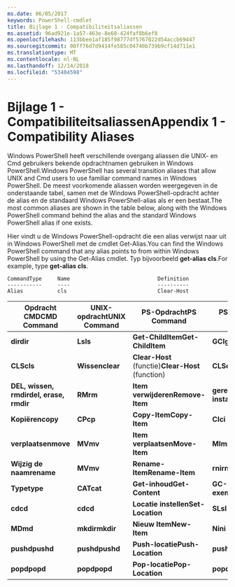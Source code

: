 ```yaml
---
ms.date: 06/05/2017
keywords: PowerShell-cmdlet
title: Bijlage 1 - Compatibiliteitsaliassen
ms.assetid: 96ad921e-1a57-463e-8e60-424faf8b6ef8
ms.openlocfilehash: 113bbee1af185f98777df5767022d54accb69447
ms.sourcegitcommit: 00ff76d7d9414fe585c04740b739b9cf14d711e1
ms.translationtype: MT
ms.contentlocale: nl-NL
ms.lasthandoff: 12/14/2018
ms.locfileid: "53404598"
---
```

# <a name="appendix-1---compatibility-aliases"></a><span data-ttu-id="9929a-103">Bijlage 1 - Compatibiliteitsaliassen</span><span class="sxs-lookup"><span data-stu-id="9929a-103">Appendix 1 - Compatibility Aliases</span></span>

<span data-ttu-id="9929a-104">Windows PowerShell heeft verschillende overgang aliassen die UNIX- en Cmd gebruikers bekende opdrachtnamen gebruiken in Windows PowerShell.</span><span class="sxs-lookup"><span data-stu-id="9929a-104">Windows PowerShell has several transition aliases that allow UNIX and Cmd users to use familiar command names in Windows PowerShell.</span></span> <span data-ttu-id="9929a-105">De meest voorkomende aliassen worden weergegeven in de onderstaande tabel, samen met de Windows PowerShell-opdracht achter de alias en de standaard Windows PowerShell-alias als er een bestaat.</span><span class="sxs-lookup"><span data-stu-id="9929a-105">The most common aliases are shown in the table below, along with the Windows PowerShell command behind the alias and the standard Windows PowerShell alias if one exists.</span></span>

<span data-ttu-id="9929a-106">Hier vindt u de Windows PowerShell-opdracht die een alias verwijst naar uit in Windows PowerShell met de cmdlet Get-Alias.</span><span class="sxs-lookup"><span data-stu-id="9929a-106">You can find the Windows PowerShell command that any alias points to from within Windows PowerShell by using the Get-Alias cmdlet.</span></span> <span data-ttu-id="9929a-107">Typ bijvoorbeeld **get-alias cls**.</span><span class="sxs-lookup"><span data-stu-id="9929a-107">For example, type **get-alias cls**.</span></span>

```
CommandType     Name                            Definition
-----------     ----                            ----------
Alias           cls                             Clear-Host
```

|<span data-ttu-id="9929a-108">Opdracht CMD</span><span class="sxs-lookup"><span data-stu-id="9929a-108">CMD Command</span></span>|<span data-ttu-id="9929a-109">UNIX-opdracht</span><span class="sxs-lookup"><span data-stu-id="9929a-109">UNIX Command</span></span>|<span data-ttu-id="9929a-110">PS-Opdracht</span><span class="sxs-lookup"><span data-stu-id="9929a-110">PS Command</span></span>|<span data-ttu-id="9929a-111">PS Alias</span><span class="sxs-lookup"><span data-stu-id="9929a-111">PS Alias</span></span>|
|---------------|----------------|--------------|------------|
|<span data-ttu-id="9929a-112">**dir**</span><span class="sxs-lookup"><span data-stu-id="9929a-112">**dir**</span></span>|<span data-ttu-id="9929a-113">**Ls**</span><span class="sxs-lookup"><span data-stu-id="9929a-113">**ls**</span></span>|<span data-ttu-id="9929a-114">**Get-ChildItem**</span><span class="sxs-lookup"><span data-stu-id="9929a-114">**Get-ChildItem**</span></span>|<span data-ttu-id="9929a-115">**GCI**</span><span class="sxs-lookup"><span data-stu-id="9929a-115">**gci**</span></span>|
|<span data-ttu-id="9929a-116">**CLS**</span><span class="sxs-lookup"><span data-stu-id="9929a-116">**cls**</span></span>|<span data-ttu-id="9929a-117">**Wissen**</span><span class="sxs-lookup"><span data-stu-id="9929a-117">**clear**</span></span>|<span data-ttu-id="9929a-118">**Clear-Host** (functie)</span><span class="sxs-lookup"><span data-stu-id="9929a-118">**Clear-Host** (function)</span></span>|<span data-ttu-id="9929a-119">**CLS**</span><span class="sxs-lookup"><span data-stu-id="9929a-119">**cls**</span></span>|
|<span data-ttu-id="9929a-120">**DEL, wissen, rmdir**</span><span class="sxs-lookup"><span data-stu-id="9929a-120">**del, erase, rmdir**</span></span>|<span data-ttu-id="9929a-121">**RM**</span><span class="sxs-lookup"><span data-stu-id="9929a-121">**rm**</span></span>|<span data-ttu-id="9929a-122">**Item verwijderen**</span><span class="sxs-lookup"><span data-stu-id="9929a-122">**Remove-Item**</span></span>|<span data-ttu-id="9929a-123">**gereserveerde instanties**</span><span class="sxs-lookup"><span data-stu-id="9929a-123">**ri**</span></span>|
|<span data-ttu-id="9929a-124">**Kopiëren**</span><span class="sxs-lookup"><span data-stu-id="9929a-124">**copy**</span></span>|<span data-ttu-id="9929a-125">**CP**</span><span class="sxs-lookup"><span data-stu-id="9929a-125">**cp**</span></span>|<span data-ttu-id="9929a-126">**Copy-Item**</span><span class="sxs-lookup"><span data-stu-id="9929a-126">**Copy-Item**</span></span>|<span data-ttu-id="9929a-127">**CI**</span><span class="sxs-lookup"><span data-stu-id="9929a-127">**ci**</span></span>|
|<span data-ttu-id="9929a-128">**verplaatsen**</span><span class="sxs-lookup"><span data-stu-id="9929a-128">**move**</span></span>|<span data-ttu-id="9929a-129">**MV**</span><span class="sxs-lookup"><span data-stu-id="9929a-129">**mv**</span></span>|<span data-ttu-id="9929a-130">**Item verplaatsen**</span><span class="sxs-lookup"><span data-stu-id="9929a-130">**Move-Item**</span></span>|<span data-ttu-id="9929a-131">**MI**</span><span class="sxs-lookup"><span data-stu-id="9929a-131">**mi**</span></span>|
|<span data-ttu-id="9929a-132">**Wijzig de naam**</span><span class="sxs-lookup"><span data-stu-id="9929a-132">**rename**</span></span>|<span data-ttu-id="9929a-133">**MV**</span><span class="sxs-lookup"><span data-stu-id="9929a-133">**mv**</span></span>|<span data-ttu-id="9929a-134">**Rename-Item**</span><span class="sxs-lookup"><span data-stu-id="9929a-134">**Rename-Item**</span></span>|<span data-ttu-id="9929a-135">**rni**</span><span class="sxs-lookup"><span data-stu-id="9929a-135">**rni**</span></span>|
|<span data-ttu-id="9929a-136">**Type**</span><span class="sxs-lookup"><span data-stu-id="9929a-136">**type**</span></span>|<span data-ttu-id="9929a-137">**CAT**</span><span class="sxs-lookup"><span data-stu-id="9929a-137">**cat**</span></span>|<span data-ttu-id="9929a-138">**Get-inhoud**</span><span class="sxs-lookup"><span data-stu-id="9929a-138">**Get-Content**</span></span>|<span data-ttu-id="9929a-139">**GC-exemplaar**</span><span class="sxs-lookup"><span data-stu-id="9929a-139">**gc**</span></span>|
|<span data-ttu-id="9929a-140">**cd**</span><span class="sxs-lookup"><span data-stu-id="9929a-140">**cd**</span></span>|<span data-ttu-id="9929a-141">**cd**</span><span class="sxs-lookup"><span data-stu-id="9929a-141">**cd**</span></span>|<span data-ttu-id="9929a-142">**Locatie instellen**</span><span class="sxs-lookup"><span data-stu-id="9929a-142">**Set-Location**</span></span>|<span data-ttu-id="9929a-143">**SL**</span><span class="sxs-lookup"><span data-stu-id="9929a-143">**sl**</span></span>|
|<span data-ttu-id="9929a-144">**MD**</span><span class="sxs-lookup"><span data-stu-id="9929a-144">**md**</span></span>|<span data-ttu-id="9929a-145">**mkdir**</span><span class="sxs-lookup"><span data-stu-id="9929a-145">**mkdir**</span></span>|<span data-ttu-id="9929a-146">**Nieuw Item**</span><span class="sxs-lookup"><span data-stu-id="9929a-146">**New-Item**</span></span>|<span data-ttu-id="9929a-147">**Ni**</span><span class="sxs-lookup"><span data-stu-id="9929a-147">**ni**</span></span>|
|<span data-ttu-id="9929a-148">**pushd**</span><span class="sxs-lookup"><span data-stu-id="9929a-148">**pushd**</span></span>|<span data-ttu-id="9929a-149">**pushd**</span><span class="sxs-lookup"><span data-stu-id="9929a-149">**pushd**</span></span>|<span data-ttu-id="9929a-150">**Push-locatie**</span><span class="sxs-lookup"><span data-stu-id="9929a-150">**Push-Location**</span></span>|<span data-ttu-id="9929a-151">**pushd**</span><span class="sxs-lookup"><span data-stu-id="9929a-151">**pushd**</span></span>|
|<span data-ttu-id="9929a-152">**popd**</span><span class="sxs-lookup"><span data-stu-id="9929a-152">**popd**</span></span>|<span data-ttu-id="9929a-153">**popd**</span><span class="sxs-lookup"><span data-stu-id="9929a-153">**popd**</span></span>|<span data-ttu-id="9929a-154">**Pop-locatie**</span><span class="sxs-lookup"><span data-stu-id="9929a-154">**Pop-Location**</span></span>|<span data-ttu-id="9929a-155">**popd**</span><span class="sxs-lookup"><span data-stu-id="9929a-155">**popd**</span></span>|